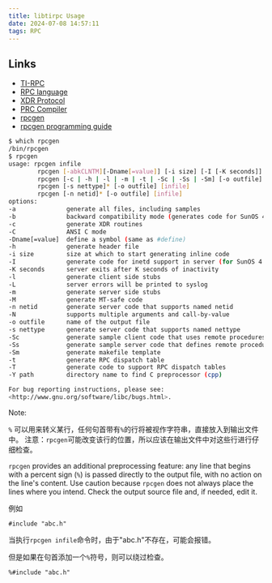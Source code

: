 ```yaml
---
title: libtirpc Usage
date: 2024-07-08 14:57:11
tags: RPC
---
```


## Links

- [TI-RPC](https://www.ibm.com/docs/en/i/7.3?topic=communications-using-sun-ti-rpc-develop-distributed-applications)
- [RPC language](https://www.ibm.com/docs/en/aix/7.1?topic=call-rpc-language)
- [XDR Protocol](https://docs.oracle.com/cd/E19683-01/816-1435/xdrproto-61652/index.html)
- [PRC Compiler](https://www.ibm.com/docs/en/i/7.3?topic=applications-using-rpcgen-compiler)
- [rpcgen](https://docs.oracle.com/cd/E19683-01/816-1435/rpcgenpguide-21470/index.html)
- [rpcgen programming guide](https://docs-archive.freebsd.org/44doc/psd/22.rpcgen/paper.pdf)

```bash
$ which rpcgen
/bin/rpcgen
$ rpcgen
usage: rpcgen infile
        rpcgen [-abkCLNTM][-Dname[=value]] [-i size] [-I [-K seconds]] [-Y path] infile
        rpcgen [-c | -h | -l | -m | -t | -Sc | -Ss | -Sm] [-o outfile] [infile]
        rpcgen [-s nettype]* [-o outfile] [infile]
        rpcgen [-n netid]* [-o outfile] [infile]
options:
-a              generate all files, including samples
-b              backward compatibility mode (generates code for SunOS 4.1)
-c              generate XDR routines
-C              ANSI C mode
-Dname[=value]  define a symbol (same as #define)
-h              generate header file
-i size         size at which to start generating inline code
-I              generate code for inetd support in server (for SunOS 4.1)
-K seconds      server exits after K seconds of inactivity
-l              generate client side stubs
-L              server errors will be printed to syslog
-m              generate server side stubs
-M              generate MT-safe code
-n netid        generate server code that supports named netid
-N              supports multiple arguments and call-by-value
-o outfile      name of the output file
-s nettype      generate server code that supports named nettype
-Sc             generate sample client code that uses remote procedures
-Ss             generate sample server code that defines remote procedures
-Sm             generate makefile template 
-t              generate RPC dispatch table
-T              generate code to support RPC dispatch tables
-Y path         directory name to find C preprocessor (cpp)

For bug reporting instructions, please see:
<http://www.gnu.org/software/libc/bugs.html>.
```

Note:


`%` 可以用来转义某行，任何句首带有`%`的行将被视作字符串，直接放入到输出文件中。
注意：`rpcgen`可能改变该行的位置，所以应该在输出文件中对这些行进行仔细检查。

`rpcgen` provides an additional preprocessing feature: any line that begins with a percent sign (`%`) is passed directly to the output file, with no action on the line's content. Use caution because `rpcgen` does not always place the lines where you intend. Check the output source file and, if needed, edit it.

例如

```rpc
#include "abc.h"
```

当执行`rpcgen infile`命令时，由于"abc.h"不存在，可能会报错。

但是如果在句首添加一个`%`符号，则可以绕过检查。

```rpc
%#include "abc.h"
```